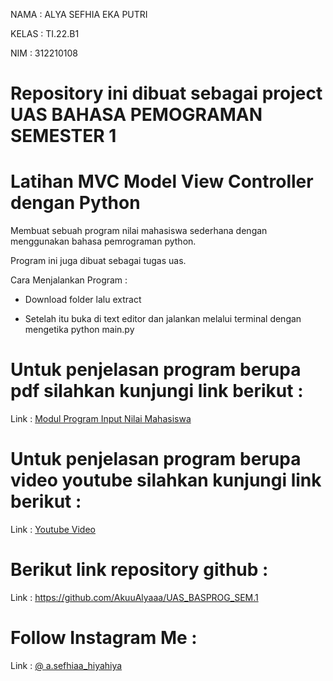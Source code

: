 NAMA    : ALYA SEFHIA EKA PUTRI

KELAS   : TI.22.B1

NIM     : 312210108

# Repository ini dibuat sebagai project UAS BAHASA PEMOGRAMAN SEMESTER 1

# Latihan MVC Model View Controller dengan Python
Membuat sebuah program nilai mahasiswa sederhana dengan menggunakan bahasa pemrograman python.

Program ini juga dibuat sebagai tugas uas.

Cara Menjalankan Program :

- Download folder lalu extract

- Setelah itu buka di text editor dan jalankan melalui terminal dengan mengetika python main.py

# Untuk penjelasan program berupa pdf silahkan kunjungi link berikut :

Link : [Modul Program Input Nilai Mahasiswa](https://drive.google.com/file/d/1VsS4JktIC6t8JgveS4NFLBpL71azVolF/view?usp=share_link)

# Untuk penjelasan program berupa video youtube silahkan kunjungi link berikut :

Link : [Youtube Video](https://youtu.be/51O5-O3pvug)

# Berikut link repository github :

Link : https://github.com/AkuuAlyaaa/UAS_BASPROG_SEM.1

# Follow Instagram Me :

Link : [@ a.sefhiaa_hiyahiya](https://instagram.com/a.sefhiaa_hiyahiya?igshid=ZDdkNTZiNTM=)
